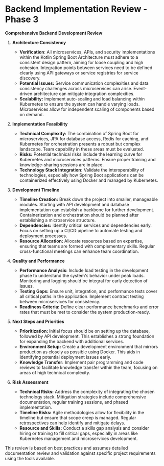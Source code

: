 # Backend Implementation Review - Phase 3

**Comprehensive Backend Development Review**

1. **Architecture Consistency**
   - **Verification:** All microservices, APIs, and security implementations within the Kotlin Spring Boot Architecture must adhere to a consistent design pattern, aiming for loose coupling and high cohesion. Integration points between services need to be defined clearly using API gateways or service registries for service discovery.
   - **Potential Issues:** Service communication complexities and data consistency challenges across microservices can arise. Event-driven architecture can mitigate integration complexities.
   - **Scalability:** Implement auto-scaling and load balancing within Kubernetes to ensure the system can handle varying loads. Microservices allow for independent scaling of components based on demand.

2. **Implementation Feasibility**
   - **Technical Complexity:** The combination of Spring Boot for microservices, JPA for database access, Redis for caching, and Kubernetes for orchestration presents a robust but complex landscape. Team capability in these areas must be evaluated.
   - **Risks:** Potential technical risks include the learning curve for Kubernetes and microservices patterns. Ensure proper training and knowledge-sharing sessions are in place.
   - **Technology Stack Integration:** Validate the interoperability of technologies, especially how Spring Boot applications can be containerized effectively using Docker and managed by Kubernetes.

3. **Development Timeline**
   - **Timeline Creation:** Break down the project into smaller, manageable modules. Starting with API development and database implementation can establish a backbone for further development. Containerization and orchestration should be planned after establishing a microservice structure.
   - **Dependencies:** Identify critical services and dependencies early. Focus on setting up a CI/CD pipeline to automate testing and deployment processes.
   - **Resource Allocation:** Allocate resources based on expertise, ensuring that teams are formed with complementary skills. Regular cross-functional meetings can enhance team coordination.

4. **Quality and Performance**
   - **Performance Analysis:** Include load testing in the development phase to understand the system's behavior under peak loads. Monitoring and logging should be integral for early detection of issues.
   - **Testing Gaps:** Ensure unit, integration, and performance tests cover all critical paths in the application. Implement contract testing between microservices for consistency.
   - **Readiness Criteria:** Define clear performance benchmarks and error rates that must be met to consider the system production-ready.

5. **Next Steps and Priorities**
   - **Prioritization:** Initial focus should be on setting up the database, followed by API development. This establishes a strong foundation for expanding the backend with additional services.
   - **Environment Setup:** Create a development environment that mirrors production as closely as possible using Docker. This aids in identifying potential deployment issues early.
   - **Knowledge Transfer:** Implement pair programming and code reviews to facilitate knowledge transfer within the team, focusing on areas of high technical complexity.

6. **Risk Assessment**
   - **Technical Risks:** Address the complexity of integrating the chosen technology stack. Mitigation strategies include comprehensive documentation, regular training sessions, and phased implementation.
   - **Timeline Risks:** Agile methodologies allow for flexibility in the timeline but ensure that scope creep is managed. Regular retrospectives can help identify and mitigate delays.
   - **Resource and Skills:** Conduct a skills gap analysis and consider hiring or training to fill critical gaps, especially in areas like Kubernetes management and microservices development.

This review is based on best practices and assumes detailed documentation review and validation against specific project requirements using the tools available.